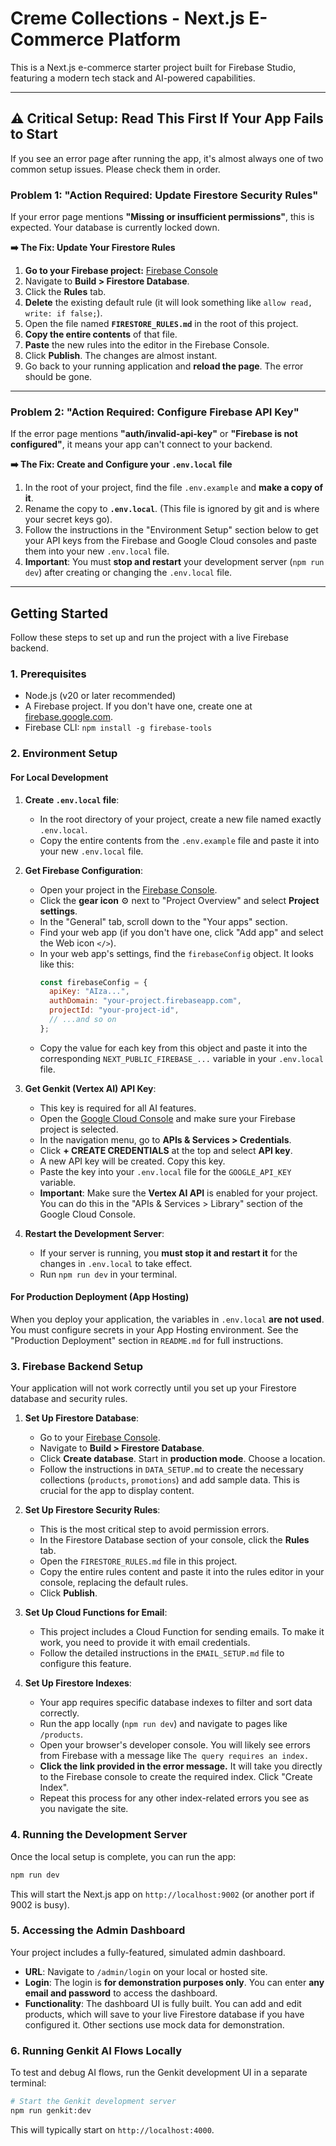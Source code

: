 # Creme Collections - Next.js E-Commerce Platform

This is a Next.js e-commerce starter project built for Firebase Studio, featuring a modern tech stack and AI-powered capabilities.

---
## ⚠️ Critical Setup: Read This First If Your App Fails to Start

If you see an error page after running the app, it's almost always one of two common setup issues. Please check them in order.

### Problem 1: "Action Required: Update Firestore Security Rules"

If your error page mentions **"Missing or insufficient permissions"**, this is expected. Your database is currently locked down.

**➡️ The Fix: Update Your Firestore Rules**

1.  **Go to your Firebase project:** [Firebase Console](https://console.firebase.google.com/)
2.  Navigate to **Build > Firestore Database**.
3.  Click the **Rules** tab.
4.  **Delete** the existing default rule (it will look something like `allow read, write: if false;`).
5.  Open the file named **`FIRESTORE_RULES.md`** in the root of this project.
6.  **Copy the entire contents** of that file.
7.  **Paste** the new rules into the editor in the Firebase Console.
8.  Click **Publish**. The changes are almost instant.
9.  Go back to your running application and **reload the page**. The error should be gone.

---
### Problem 2: "Action Required: Configure Firebase API Key"

If the error page mentions **"auth/invalid-api-key"** or **"Firebase is not configured"**, it means your app can't connect to your backend.

**➡️ The Fix: Create and Configure your `.env.local` file**

1.  In the root of your project, find the file `.env.example` and **make a copy of it**.
2.  Rename the copy to **`.env.local`**. (This file is ignored by git and is where your secret keys go).
3.  Follow the instructions in the "Environment Setup" section below to get your API keys from the Firebase and Google Cloud consoles and paste them into your new `.env.local` file.
4.  **Important**: You must **stop and restart** your development server (`npm run dev`) after creating or changing the `.env.local` file.

---

## Getting Started

Follow these steps to set up and run the project with a live Firebase backend.

### 1. Prerequisites

*   Node.js (v20 or later recommended)
*   A Firebase project. If you don't have one, create one at [firebase.google.com](https://firebase.google.com).
*   Firebase CLI: `npm install -g firebase-tools`

### 2. Environment Setup

#### **For Local Development**

1.  **Create `.env.local` file**:
    *   In the root directory of your project, create a new file named exactly `.env.local`.
    *   Copy the entire contents from the `.env.example` file and paste it into your new `.env.local` file.

2.  **Get Firebase Configuration**:
    *   Open your project in the [Firebase Console](https://console.firebase.google.com/).
    *   Click the **gear icon** ⚙️ next to "Project Overview" and select **Project settings**.
    *   In the "General" tab, scroll down to the "Your apps" section.
    *   Find your web app (if you don't have one, click "Add app" and select the Web icon `</>`).
    *   In your web app's settings, find the `firebaseConfig` object. It looks like this:
        ```javascript
        const firebaseConfig = {
          apiKey: "AIza...",
          authDomain: "your-project.firebaseapp.com",
          projectId: "your-project-id",
          // ...and so on
        };
        ```
    *   Copy the value for each key from this object and paste it into the corresponding `NEXT_PUBLIC_FIREBASE_...` variable in your `.env.local` file.

3.  **Get Genkit (Vertex AI) API Key**:
    *   This key is required for all AI features.
    *   Open the [Google Cloud Console](https://console.cloud.google.com/) and make sure your Firebase project is selected.
    *   In the navigation menu, go to **APIs & Services > Credentials**.
    *   Click **+ CREATE CREDENTIALS** at the top and select **API key**.
    *   A new API key will be created. Copy this key.
    *   Paste the key into your `.env.local` file for the `GOOGLE_API_KEY` variable.
    *   **Important**: Make sure the **Vertex AI API** is enabled for your project. You can do this in the "APIs & Services > Library" section of the Google Cloud Console.

4.  **Restart the Development Server**:
    *   If your server is running, you **must stop it and restart it** for the changes in `.env.local` to take effect.
    *   Run `npm run dev` in your terminal.

#### **For Production Deployment (App Hosting)**

When you deploy your application, the variables in `.env.local` **are not used**. You must configure secrets in your App Hosting environment. See the "Production Deployment" section in `README.md` for full instructions.


### 3. Firebase Backend Setup

Your application will not work correctly until you set up your Firestore database and security rules.

1.  **Set Up Firestore Database**:
    *   Go to your [Firebase Console](https://console.firebase.google.com/).
    *   Navigate to **Build > Firestore Database**.
    *   Click **Create database**. Start in **production mode**. Choose a location.
    *   Follow the instructions in `DATA_SETUP.md` to create the necessary collections (`products`, `promotions`) and add sample data. This is crucial for the app to display content.

2.  **Set Up Firestore Security Rules**:
    *   This is the most critical step to avoid permission errors.
    *   In the Firestore Database section of your console, click the **Rules** tab.
    *   Open the `FIRESTORE_RULES.md` file in this project.
    *   Copy the entire rules content and paste it into the rules editor in your console, replacing the default rules.
    *   Click **Publish**.

3.  **Set Up Cloud Functions for Email**:
    *   This project includes a Cloud Function for sending emails. To make it work, you need to provide it with email credentials.
    *   Follow the detailed instructions in the `EMAIL_SETUP.md` file to configure this feature.

4.  **Set Up Firestore Indexes**:
    *   Your app requires specific database indexes to filter and sort data correctly.
    *   Run the app locally (`npm run dev`) and navigate to pages like `/products`.
    *   Open your browser's developer console. You will likely see errors from Firebase with a message like `The query requires an index.`
    *   **Click the link provided in the error message.** It will take you directly to the Firebase console to create the required index. Click "Create Index".
    *   Repeat this process for any other index-related errors you see as you navigate the site.

### 4. Running the Development Server

Once the local setup is complete, you can run the app:

```bash
npm run dev
```

This will start the Next.js app on `http://localhost:9002` (or another port if 9002 is busy).

### 5. Accessing the Admin Dashboard

Your project includes a fully-featured, simulated admin dashboard.

*   **URL**: Navigate to `/admin/login` on your local or hosted site.
*   **Login**: The login is **for demonstration purposes only**. You can enter **any email and password** to access the dashboard.
*   **Functionality**: The dashboard UI is fully built. You can add and edit products, which will save to your live Firestore database if you have configured it. Other sections use mock data for demonstration.

### 6. Running Genkit AI Flows Locally

To test and debug AI flows, run the Genkit development UI in a separate terminal:

```bash
# Start the Genkit development server
npm run genkit:dev
```

This will typically start on `http://localhost:4000`.
